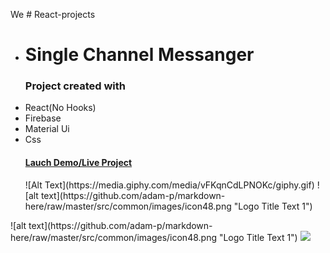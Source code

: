We # React-projects

 
<ul>
  <li><h1>Single Channel Messanger</h1>
   <p><h3>Project created with</h3><li>React(No Hooks)</li><li>Firebase</li><li>Material Ui</li> <li>Css</li></P> 
   <h4><a href="https://single-channel-messanger.web.app" target="_blank">Lauch Demo/Live Project</a></h4>
    ![Alt Text](https://media.giphy.com/media/vFKqnCdLPNOKc/giphy.gif)
    
 </li>![alt text](https://github.com/adam-p/markdown-here/raw/master/src/common/images/icon48.png "Logo Title Text 1")
</ul>
![alt text](https://github.com/adam-p/markdown-here/raw/master/src/common/images/icon48.png "Logo Title Text 1")
<img src="https://github.com/abodmicheal/React-projects/blob/master/Single-Channel-Messanger/public/20200825_112955.gif?raw=true" />
